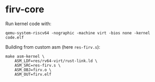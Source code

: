 firv-core
===

Run kernel code with:

```
qemu-system-riscv64 -nographic -machine virt -bios none -kernel code.elf 
```

Building from custom asm (here `res-firv.s`):
```
make asm-kernel \
    ASM_LDF=res/rv64-virt/rust-link.ld \
    ASM_SRC=res-firv.s \
    ASM_OBJ=firv.o \
    ASM_OUT=firv.elf 
```
